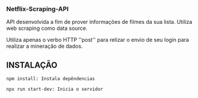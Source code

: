 ### Netflix-Scraping-API
API desenvolvida a fim de prover informações de filmes da sua lista. Utiliza web scraping como data source.

Utiliza apenas o verbo HTTP ''post'' para relizar o envio de seu login para realizar a mineração de dados.

## INSTALAÇÃO
`npm install: Instala depêndencias`

`npx run start-dev: Inicia o servidor`
